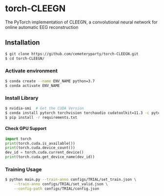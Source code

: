 # torch-CLEEGN

The PyTorch implementation of CLEEGN, a convolutional neural network for online automatic EEG reconstruction

## Installation

```sh
$ git clone https://github.com/cemeteryparty/torch-CLEEGN.git
$ cd torch-CLEEGN/
```

### Activate environment ###

```sh
$ conda create --name ENV_NAME python=3.7
$ conda activate ENV_NAME
```

### Install Library ###

```sh
$ nvidia-smi  # Get the CUDA Version
$ conda install pytorch torchvision torchaudio cudatoolkit=11.3 -c pytorch
$ pip install -r requirements.txt
```

#### Check GPU Support

```py
import torch
print(torch.cuda.is_available())
print(torch.cuda.device_count())
dev_id = torch.cuda.current_device()
print(torch.cuda.get_device_name(dev_id))
```

### Training Usage

```sh
$ python main.py --train-anno configs/TRIAL/set_train.json \
	--train-anno configs/TRIAL/set_valid.json \
	--config-path configs/TRIAL/config.json
```
